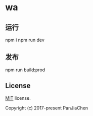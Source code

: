 # wa
## 运行
npm i
npm run dev

## 发布
npm run build:prod

## License

[MIT](https://github.com/PanJiaChen/vue-admin-template/blob/master/LICENSE) license.

Copyright (c) 2017-present PanJiaChen
